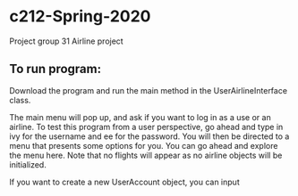 # c212-Spring-2020
Project group 31
Airline project

## To run program:

Download the program and run the main method in the UserAirlineInterface class.

The main menu will pop up, and ask if you want to log in as a use or an airline. To test this program from a user perspective, go ahead and type in ivy for the username and ee for the password. 
You will then be directed to a menu that presents some options for you. You can go ahead and explore the menu here. Note that no flights will appear as no airline objects will be initialized. 

If you want to create a new UserAccount object, you can input 
